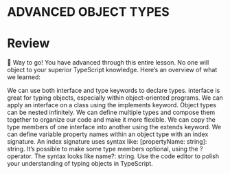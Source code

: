 # ADVANCED OBJECT TYPES
# Review
🙌 Way to go! You have advanced through this entire lesson. No one will object to your superior TypeScript knowledge. Here’s an overview of what we learned:

We can use both interface and type keywords to declare types.
interface is great for typing objects, especially within object-oriented programs.
We can apply an interface on a class using the implements keyword.
Object types can be nested infinitely.
We can define multiple types and compose them together to organize our code and make it more flexible.
We can copy the type members of one interface into another using the extends keyword.
We can define variable property names within an object type with an index signature. An index signature uses syntax like: [propertyName: string]: string.
It’s possible to make some type members optional, using the ? operator. The syntax looks like name?: string.
Use the code editor to polish your understanding of typing objects in TypeScript.